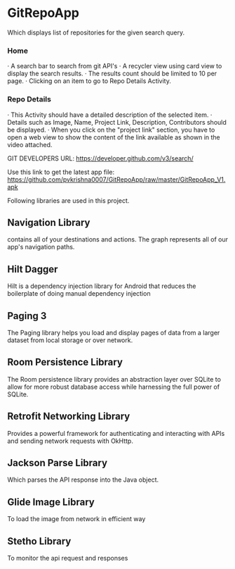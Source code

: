 # GitRepoApp

Which displays list of repositories for the given search query.

### Home
·  A search bar to search from git API's
·  A recycler view using card view to display the search results.
·  The results count should be limited to 10 per page.
·  Clicking on an item to go to Repo Details Activity.

### Repo Details
·  This Activity should have a detailed description of the selected item.
·  Details such as Image, Name, Project Link, Description, Contributors should be displayed.
·  When you click on the "project link" section, you have to open a web view to show the content of the link available as shown in the video attached.

GIT DEVELOPERS URL: https://developer.github.com/v3/search/

Use this link to get the latest app file: https://github.com/pvkrishna0007/GitRepoApp/raw/master/GitRepoApp_V1.apk

Following libraries are used in this project.

## Navigation Library
contains all of your destinations and actions. The graph represents all of our app's navigation paths.

## Hilt Dagger
Hilt is a dependency injection library for Android that reduces the boilerplate of doing manual dependency injection

## Paging 3
The Paging library helps you load and display pages of data from a larger dataset from local storage or over network.

## Room Persistence Library
The Room persistence library provides an abstraction layer over SQLite to allow for more robust database access while harnessing the full power of SQLite.

## Retrofit Networking Library
Provides a powerful framework for authenticating and interacting with APIs and sending network requests with OkHttp.

## Jackson Parse Library
Which parses the API response into the Java object.

## Glide Image Library
To load the image from network in efficient way

## Stetho Library
To monitor the api request and responses

